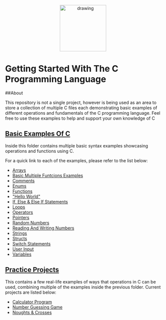 <p align="center">
 <img src="https://upload.wikimedia.org/wikipedia/commons/1/18/C_Programming_Language.svg" alt="drawing" width="150"/> 
 
# Getting Started With The C Programming Language

##About
 
This repository is not a single project, however is being used as an area to store a collection of multiple C files each demonstrating basic examples of different operations and fundamentals of the C programming language.
Feel free to use these examples to help and support your own knowledge of C

## [Basic Examples Of C](https://github.com/jordan-lee02/Starting-With-C/tree/main/src/basic%20examples%20of%20parts%20of%20C)

Inside this folder contains multiple basic syntax examples showcasing operations and functions using C.

For a quick link to each of the examples, please refer to the list below:
- [Arrays](https://github.com/jordan-lee02/Starting-With-C/tree/main/src/basic%20examples%20of%20parts%20of%20C/arrays)
- [Basic Multiple Funtcions Examples](https://github.com/jordan-lee02/Starting-With-C/tree/main/src/basic%20examples%20of%20parts%20of%20C/basic%20examples%20of%20multiple%20operations)
- [Comments](https://github.com/jordan-lee02/Starting-With-C/tree/main/src/basic%20examples%20of%20parts%20of%20C/comments)
- [Enums](https://github.com/jordan-lee02/Starting-With-C/tree/main/src/basic%20examples%20of%20parts%20of%20C/enums)
- [Functions](https://github.com/jordan-lee02/Starting-With-C/tree/main/src/basic%20examples%20of%20parts%20of%20C/functions)
- ["Hello World"](https://github.com/jordan-lee02/Starting-With-C/tree/main/src/basic%20examples%20of%20parts%20of%20C/hello%20world)
- [If, Else & Else If Statements](https://github.com/jordan-lee02/Starting-With-C/tree/main/src/basic%20examples%20of%20parts%20of%20C/if%2Celse%2Celse%20if%20statements)
- [Loops](https://github.com/jordan-lee02/Starting-With-C/tree/main/src/basic%20examples%20of%20parts%20of%20C/loops)
- [Operators](https://github.com/jordan-lee02/Starting-With-C/tree/main/src/basic%20examples%20of%20parts%20of%20C/operators)
- [Pointers](https://github.com/jordan-lee02/Starting-With-C/tree/main/src/basic%20examples%20of%20parts%20of%20C/pointers)
- [Random Numbers](https://github.com/jordan-lee02/Starting-With-C/tree/main/src/basic%20examples%20of%20parts%20of%20C/random%20numbers)
- [Reading And Writing Numbers](https://github.com/jordan-lee02/Starting-With-C/tree/main/src/basic%20examples%20of%20parts%20of%20C/reading%20and%20writing%20files)
- [Strings](https://github.com/jordan-lee02/Starting-With-C/tree/main/src/basic%20examples%20of%20parts%20of%20C/strings)
- [Structs](https://github.com/jordan-lee02/Starting-With-C/tree/main/src/basic%20examples%20of%20parts%20of%20C/structs)
- [Switch Statements](https://github.com/jordan-lee02/Starting-With-C/tree/main/src/basic%20examples%20of%20parts%20of%20C/switch%20statements)
- [User Input](https://github.com/jordan-lee02/Starting-With-C/tree/main/src/basic%20examples%20of%20parts%20of%20C/user%20input)
- [Variables](https://github.com/jordan-lee02/Starting-With-C/tree/main/src/basic%20examples%20of%20parts%20of%20C/variables)

## [Practice Projects](https://github.com/jordan-lee02/Starting-With-C/tree/main/src/Practice%20Projects)

This contains a few real-life examples of ways that operations in C can be used, combining multiple of the examples inside the previous folder.
Current projects are listed below:
- [Calculator Program](https://github.com/jordan-lee02/Starting-With-C/tree/main/src/Practice%20Projects/Calculator%20Program)
- [Number Guessing Game](https://github.com/jordan-lee02/Starting-With-C/tree/main/src/Practice%20Projects/Number%20Guessing%20Game)
- [Noughts & Crosses](https://github.com/jordan-lee02/Starting-With-C/tree/main/src/Practice%20Projects/noughts%20%26%20crosses)

